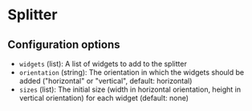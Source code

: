 # Splitter

## Configuration options

* `widgets` (list): A list of widgets to add to the splitter
* `orientation` (string): The orientation in which the widgets should be added ("horizontal" or "vertical", default: horizontal)
* `sizes` (list): The initial size (width in horizontal orientation, height in vertical orientation) for each widget (default: none)